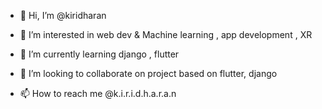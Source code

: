 - 👋 Hi, I’m @kiridharan
- 👀 I’m interested in web dev & Machine learning , app development , XR
- 🌱 I’m currently learning django , flutter

- 💞️ I’m looking to collaborate on project based on flutter, django 
- 📫 How to reach me @k.i.r.i.d.h.a.r.a.n

<!---
kiridharan/kiridharan is a ✨ special ✨ repository because its `README.md` (this file) appears on your GitHub profile.
You can click the Preview link to take a look at your changes.
--->
